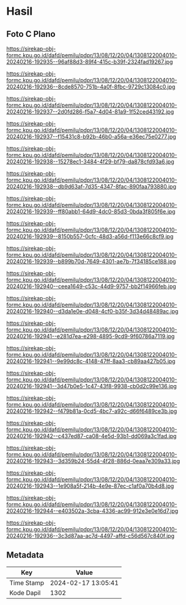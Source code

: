 # Hasil

## Foto C Plano

https://sirekap-obj-formc.kpu.go.id/dafd/pemilu/pdpr/13/08/12/20/04/1308122004010-20240216-192935--96af88d3-89f4-415c-b39f-2324fad19267.jpg

https://sirekap-obj-formc.kpu.go.id/dafd/pemilu/pdpr/13/08/12/20/04/1308122004010-20240216-192936--8cde8570-751b-4a0f-8fbc-9729c13084c0.jpg

https://sirekap-obj-formc.kpu.go.id/dafd/pemilu/pdpr/13/08/12/20/04/1308122004010-20240216-192937--2d0fd286-f5a7-4d04-81a9-1f52ced43192.jpg

https://sirekap-obj-formc.kpu.go.id/dafd/pemilu/pdpr/13/08/12/20/04/1308122004010-20240216-192937--f15431c8-b92b-46b0-a56a-e36ec75e0277.jpg

https://sirekap-obj-formc.kpu.go.id/dafd/pemilu/pdpr/13/08/12/20/04/1308122004010-20240216-192938--15278ec1-3484-4f29-bf79-da878cfd93a6.jpg

https://sirekap-obj-formc.kpu.go.id/dafd/pemilu/pdpr/13/08/12/20/04/1308122004010-20240216-192938--db9d63af-7d35-4347-8fac-890faa793880.jpg

https://sirekap-obj-formc.kpu.go.id/dafd/pemilu/pdpr/13/08/12/20/04/1308122004010-20240216-192939--ff80abb1-64d9-4dc0-85d3-0bda3f805f6e.jpg

https://sirekap-obj-formc.kpu.go.id/dafd/pemilu/pdpr/13/08/12/20/04/1308122004010-20240216-192939--8150b557-0cfc-48d3-a56d-f113e66c8cf9.jpg

https://sirekap-obj-formc.kpu.go.id/dafd/pemilu/pdpr/13/08/12/20/04/1308122004010-20240216-192939--b899b70d-7649-4301-ae7b-7f34185ce188.jpg

https://sirekap-obj-formc.kpu.go.id/dafd/pemilu/pdpr/13/08/12/20/04/1308122004010-20240216-192940--ceea1649-c53c-44d9-9757-bb2f14966feb.jpg

https://sirekap-obj-formc.kpu.go.id/dafd/pemilu/pdpr/13/08/12/20/04/1308122004010-20240216-192940--d3da1e0e-d048-4cf0-b35f-3d34d48489ac.jpg

https://sirekap-obj-formc.kpu.go.id/dafd/pemilu/pdpr/13/08/12/20/04/1308122004010-20240216-192941--e281d7ea-e298-4895-9cd9-9f60786a7119.jpg

https://sirekap-obj-formc.kpu.go.id/dafd/pemilu/pdpr/13/08/12/20/04/1308122004010-20240216-192941--9e99dc8c-4148-47ff-8aa3-cb89aa427b05.jpg

https://sirekap-obj-formc.kpu.go.id/dafd/pemilu/pdpr/13/08/12/20/04/1308122004010-20240216-192941--3d47b0e5-1c47-43f8-9938-cb0d2c99e136.jpg

https://sirekap-obj-formc.kpu.go.id/dafd/pemilu/pdpr/13/08/12/20/04/1308122004010-20240216-192942--f479b81a-0cd5-4bc7-a92c-d66f6489ce3b.jpg

https://sirekap-obj-formc.kpu.go.id/dafd/pemilu/pdpr/13/08/12/20/04/1308122004010-20240216-192942--c437ed87-ca08-4e5d-93b1-dd069a3c1fad.jpg

https://sirekap-obj-formc.kpu.go.id/dafd/pemilu/pdpr/13/08/12/20/04/1308122004010-20240216-192943--3d359b24-55d4-4f28-886d-0eaa7e309a33.jpg

https://sirekap-obj-formc.kpu.go.id/dafd/pemilu/pdpr/13/08/12/20/04/1308122004010-20240216-192943--1e908a5f-214b-4e9e-87ec-c1af0a70b4d8.jpg

https://sirekap-obj-formc.kpu.go.id/dafd/pemilu/pdpr/13/08/12/20/04/1308122004010-20240216-192944--e403502a-3cba-4336-ac99-912e3e0e16d7.jpg

https://sirekap-obj-formc.kpu.go.id/dafd/pemilu/pdpr/13/08/12/20/04/1308122004010-20240216-192936--3c3d87aa-ac7d-4497-affd-c56d567c840f.jpg


## Metadata

| Key        | Value               |
| ---------- | ------------------- |
| Time Stamp | 2024-02-17 13:05:41 |
| Kode Dapil | 1302                |



